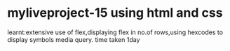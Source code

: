 # myliveproject-15 using html and css
learnt:extensive use of flex,displaying flex in no.of rows,using hexcodes to display symbols media query.
time taken 1day
